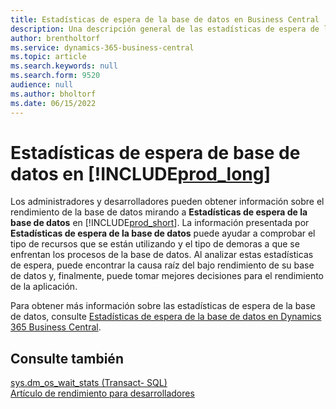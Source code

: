 ```yaml
---
title: Estadísticas de espera de la base de datos en Business Central
description: Una descripción general de las estadísticas de espera de la base de datos
author: brentholtorf
ms.service: dynamics-365-business-central
ms.topic: article
ms.search.keywords: null
ms.search.form: 9520
audience: null
ms.author: bholtorf
ms.date: 06/15/2022
---
```

# <a name="database-wait-statistics-in-"></a>Estadísticas de espera de base de datos en [!INCLUDE[prod_long](includes/prod_long.md)]

Los administradores y desarrolladores pueden obtener información sobre el rendimiento de la base de datos mirando a **Estadísticas de espera de la base de datos** en [!INCLUDE[prod_short](includes/prod_short.md)]. La información presentada por **Estadísticas de espera de la base de datos** puede ayudar a comprobar el tipo de recursos que se están utilizando y el tipo de demoras a que se enfrentan los procesos de la base de datos. Al analizar estas estadísticas de espera, puede encontrar la causa raíz del bajo rendimiento de su base de datos y, finalmente, puede tomar mejores decisiones para el rendimiento de la aplicación.

Para obtener más información sobre las estadísticas de espera de la base de datos, consulte [Estadísticas de espera de la base de datos en Dynamics 365 Business Central](/dynamics365/business-central/dev-itpro/administration/database-wait-statistics).

## <a name="see-also"></a>Consulte también

[sys.dm_os_wait_stats (Transact- SQL)](/sql/relational-databases/system-dynamic-management-views/sys-dm-os-wait-stats-transact-sql)  
[Artículo de rendimiento para desarrolladores](/dynamics365/business-central/dev-itpro/performance/performance-developer)

